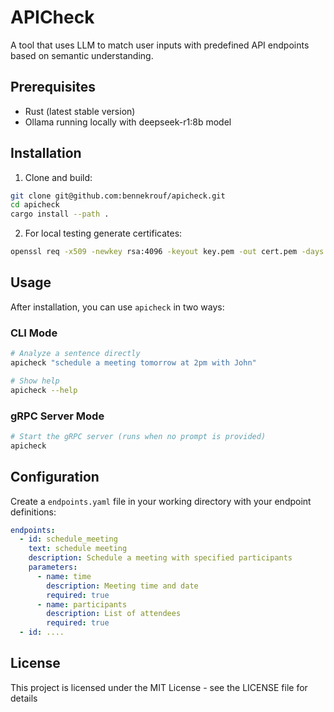 # APICheck

A tool that uses LLM to match user inputs with predefined API endpoints based on semantic understanding.

## Prerequisites

- Rust (latest stable version)
- Ollama running locally with deepseek-r1:8b model

## Installation

1. Clone and build:
```bash
git clone git@github.com:bennekrouf/apicheck.git
cd apicheck
cargo install --path .
```

2. For local testing generate certificates:
```bash
openssl req -x509 -newkey rsa:4096 -keyout key.pem -out cert.pem -days 365 -nodes
```

## Usage

After installation, you can use `apicheck` in two ways:

### CLI Mode
```bash
# Analyze a sentence directly
apicheck "schedule a meeting tomorrow at 2pm with John"

# Show help
apicheck --help
```

### gRPC Server Mode
```bash
# Start the gRPC server (runs when no prompt is provided)
apicheck
```

## Configuration

Create a `endpoints.yaml` file in your working directory with your endpoint definitions:

```yaml
endpoints:
  - id: schedule_meeting
    text: schedule meeting
    description: Schedule a meeting with specified participants
    parameters:
      - name: time
        description: Meeting time and date
        required: true
      - name: participants
        description: List of attendees
        required: true
  - id: ....
```

## License

This project is licensed under the MIT License - see the LICENSE file for details

